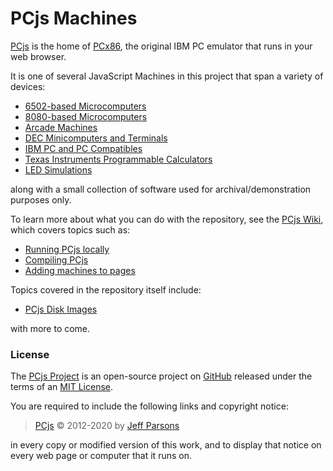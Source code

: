 # PCjs Machines

[PCjs](https://www.pcjs.org) is the home of [PCx86](/machines/pcx86/), the original IBM PC emulator that runs in your web browser.

It is one of several JavaScript Machines in this project that span a variety of devices:

  - [6502-based Microcomputers](/machines/osi/c1p/)
  - [8080-based Microcomputers](/machines/pcx80/)
  - [Arcade Machines](/machines/arcade/invaders/)
  - [DEC Minicomputers and Terminals](/machines/dec/)
  - [IBM PC and PC Compatibles](/machines/pcx86/)
  - [Texas Instruments Programmable Calculators](/machines/ti/)
  - [LED Simulations](/machines/led/)

along with a small collection of software used for archival/demonstration purposes only.

To learn more about what you can do with the repository, see the [PCjs Wiki](https://github.com/jeffpar/pcjs.org/wiki),
which covers topics such as:

  - [Running PCjs locally](https://github.com/jeffpar/pcjs.org/wiki/Running-PCjs-locally)
  - [Compiling PCjs](https://github.com/jeffpar/pcjs.org/wiki/Compiling-PCjs)
  - [Adding machines to pages](https://github.com/jeffpar/pcjs.org/wiki/Adding-machines-to-pages)

Topics covered in the repository itself include:

  - [PCjs Disk Images](/tools/disk/)

with more to come.

### License

The [PCjs Project](https://github.com/jeffpar/pcjs.org) is an open-source project on [GitHub](https://github.com/jeffpar)
released under the terms of an [MIT License](/LICENSE.txt).

You are required to include the following links and copyright notice:

> [PCjs](https://www.pcjs.org) © 2012-2020 by [Jeff Parsons](https://jeffpar.com)

in every copy or modified version of this work, and to display that notice on every web page or computer that it runs on.
